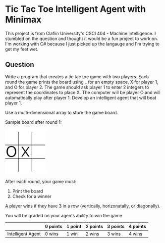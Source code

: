 # Tic Tac Toe Intelligent Agent with Minimax

This project is from Claflin University's CSCI 404 - Machine Intelligence. I stumbled on the question and thought it would be a fun project to work on. I'm working with C# because I just picked up the langauge and I'm trying to get my feet wet.

## Question

Write a program that creates a tic tac toe game with two players. Each round the game prints the board using _ for an empty space, X for player 1, and O for player 2. The game should ask player 1 to enter 2 integers to represent the coordinates to place X. The computer will be player O and will automatically play after player 1. Develop an intelligent agent that will beat player 1.

Use a multi-dimensional array to store the game board.

Sample board after round 1:

![Sample Board](/img/sample-board.png)

After each round, your game must:

1. Print the board
2. Check for a winner

A player wins if they have 3 in a row (vertically, horizonatally, or diagonally).

You will be graded on your agen's ability to win the game

|                   | 0 points | 1 point | 2 points | 3 points | 4 points |
|-------------------|----------|---------|----------|----------|----------|
| Intelligent Agent | 0 wins   | 1 win   | 2 wins   | 3 wins   | 4 wins   |
